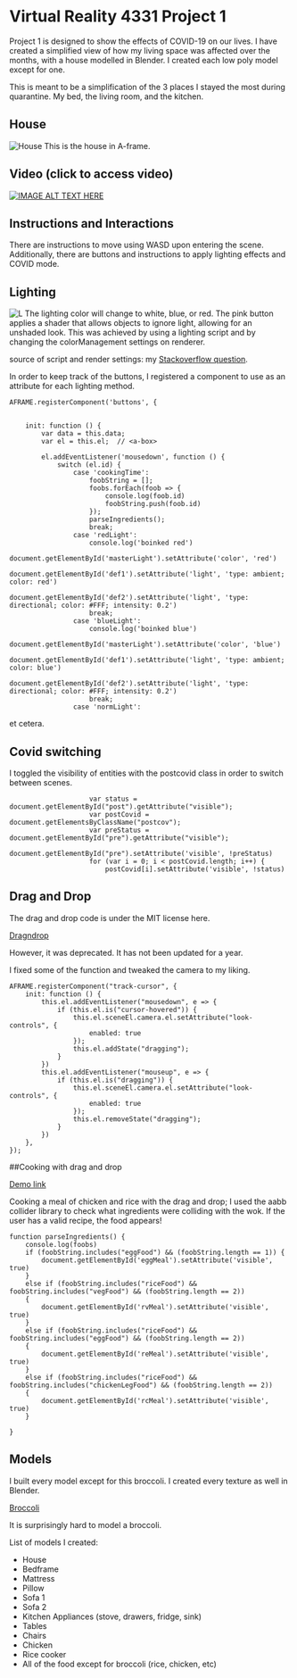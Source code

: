 # Virtual Reality 4331 Project 1
Project 1 is designed to show the effects of COVID-19 on our lives.
I have created a simplified view of how my living space was affected over the months, with a house modelled in Blender. I created each low poly model except for one.

This is meant to be a simplification of the 3 places I stayed the most during quarantine. My bed, the living room, and the kitchen.
## House
![House](https://i.imgur.com/uaqNwKv.png)
This is the house in A-frame.

## Video (click to access video)

[![IMAGE ALT TEXT HERE](https://i9.ytimg.com/vi/XGPDjqvsXQk/mqdefault.jpg?sqp=CKTO6vsF&rs=AOn4CLDYq9eRKyHVTNC1QzG2hPz7EQnbWQ&retry=6)](https://www.youtube.com/embed/GvSW6l1bF-I)

## Instructions and Interactions

There are instructions to move using WASD upon entering the scene.
Additionally, there are buttons and instructions to apply lighting effects and COVID mode.

## Lighting
![L](https://i.imgur.com/rMlTW9c.png)
The lighting color will change to white, blue, or red.
The pink button applies a shader that allows objects to ignore light, allowing for an unshaded look.
This was achieved by using a lighting script and by changing the colorManagement settings on renderer.

source of script and render settings: my [Stackoverflow question](https://stackoverflow.com/questions/63964389/ignore-lighting-in-a-frame-imported-gltf-model-similarly-to-blender/63973677#63973677).


In order to keep track of the buttons, I registered a component to use as an attribute for each lighting method.
```
AFRAME.registerComponent('buttons', {


    init: function () {
        var data = this.data;
        var el = this.el;  // <a-box>

        el.addEventListener('mousedown', function () {
            switch (el.id) {
                case 'cookingTime':
                    foobString = [];
                    foobs.forEach(foob => {
                        console.log(foob.id)
                        foobString.push(foob.id)
                    });
                    parseIngredients();
                    break;
                case 'redLight':
                    console.log('boinked red')
                    document.getElementById('masterLight').setAttribute('color', 'red')
                    document.getElementById('def1').setAttribute('light', 'type: ambient; color: red')
                    document.getElementById('def2').setAttribute('light', 'type: directional; color: #FFF; intensity: 0.2')
                    break;
                case 'blueLight':
                    console.log('boinked blue')
                    document.getElementById('masterLight').setAttribute('color', 'blue')
                    document.getElementById('def1').setAttribute('light', 'type: ambient; color: blue')
                    document.getElementById('def2').setAttribute('light', 'type: directional; color: #FFF; intensity: 0.2')
                    break;
                case 'normLight':
``` 
et cetera.

## Covid switching

I toggled the visibility of entities with the postcovid class in order to switch between scenes.
```
                    var status =  document.getElementById("post").getAttribute("visible");
                    var postCovid = document.getElementsByClassName("postcov");
                    var preStatus = document.getElementById("pre").getAttribute("visible");
                    document.getElementById("pre").setAttribute('visible', !preStatus)
                    for (var i = 0; i < postCovid.length; i++) {
                        postCovid[i].setAttribute('visible', !status)
```

## Drag and Drop
The drag and drop code is under the MIT license here.

[Dragndrop](https://github.com/extraymond/aframe-mouse-dragndrop)

However, it was deprecated. It has not been updated for a year.

I fixed some of the function and tweaked the camera to my liking.

```
AFRAME.registerComponent("track-cursor", {
    init: function () {
        this.el.addEventListener("mousedown", e => {
            if (this.el.is("cursor-hovered")) {
                this.el.sceneEl.camera.el.setAttribute("look-controls", {
                    enabled: true
                });
                this.el.addState("dragging");
            }
        })
        this.el.addEventListener("mouseup", e => {
            if (this.el.is("dragging")) {
                this.el.sceneEl.camera.el.setAttribute("look-controls", {
                    enabled: true
                });
                this.el.removeState("dragging");
            }
        })
    },
});
```

##Cooking with drag and drop

[Demo link](https://streamable.com/29b5hs)

Cooking a meal of chicken and rice with the drag and drop; I used the aabb collider library to check what ingredients were colliding with the wok. If the user has a valid recipe, the food appears!

```
function parseIngredients() {
    console.log(foobs)
    if (foobString.includes("eggFood") && (foobString.length == 1)) {
        document.getElementById('eggMeal').setAttribute('visible', true)
    }
    else if (foobString.includes("riceFood") && foobString.includes("vegFood") && (foobString.length == 2))
    {
        document.getElementById('rvMeal').setAttribute('visible', true)
    }
    else if (foobString.includes("riceFood") && foobString.includes("eggFood") && (foobString.length == 2))
    {
        document.getElementById('reMeal').setAttribute('visible', true)
    }
    else if (foobString.includes("riceFood") && foobString.includes("chickenLegFood") && (foobString.length == 2))
    {
        document.getElementById('rcMeal').setAttribute('visible', true)
    }

}
```



## Models
I built every model except for this broccoli. I created every texture as well in Blender.

[Broccoli](https://sketchfab.com/3d-models/foodtent-broccolirework-eba77c4126d2458a93481231c4831b3b)

It is surprisingly hard to model a broccoli.

List of models I created:
* House
* Bedframe
* Mattress
* Pillow
* Sofa 1
* Sofa 2
* Kitchen Appliances (stove, drawers, fridge, sink)
* Tables
* Chairs
* Chicken
* Rice cooker
* All of the food except for broccoli (rice, chicken, etc)
